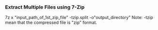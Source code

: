 ### Extract Multiple Files using 7-Zip

7z x "input_path_of_1st_zip_file" -tzip.split -o"output_directory"
Note: -tzip mean that the compressed file is "zip" format.

